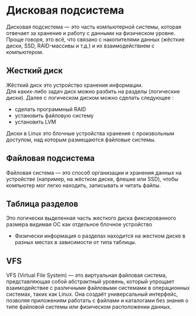 # Дисковая подсистема
Дисковая подсистема — это часть компьютерной системы, которая отвечает за хранение и работу с данными на физическом уровне. Проще говоря, это всё, что связано с накопителями данных (жёсткие диски, SSD, RAID-массивы и т.д.) и их взаимодействием с компьютером.    


## Жесткий диск
Жёсткий диск это устройство хранения информации.   
 Для каких-либо задач диск можно разбить на разделы (логические диски). Далее с логическом диском можно сделать следующее :
- сделать программный RAID
- установить файловую систему
- установить LVM    

Диски в Linux это блочные устройства хранения с произвольным доступом, над которым размещаются файловые системы.


## Файловая подсистема
Файловая система — это способ организации и хранения данных на устройстве (например, на жёстком диске, флешке или SSD), чтобы компьютер мог легко находить, записывать и читать файлы.

## Таблица разделов
Это логически выделенная часть жесткого диска фиксированного размера видимая ОС как отдельное блочное устройство
- Физически информация о разделах находится на жестком диске в разных местах в зависимости от типа таблицы.

## VFS
VFS (Virtual File System) — это виртуальная файловая система, представляющая собой абстрактный уровень, который упрощает взаимодействие с различными файловыми системами в операционных системах, таких как Linux. Она создаёт универсальный интерфейс, позволяя приложениям работать с файлами и каталогами без знания о типе файловой системы или физическом расположении данных.
